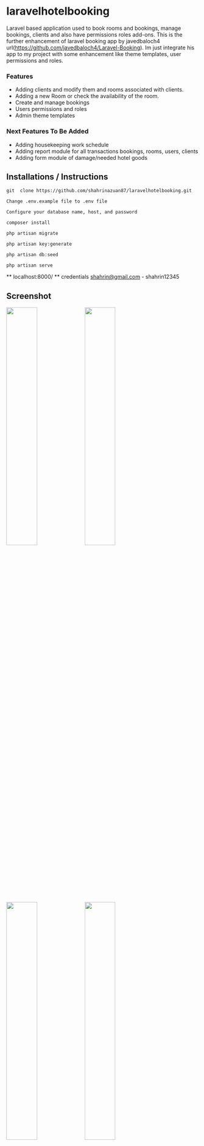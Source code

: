 # laravelhotelbooking
Laravel based application used to book rooms and bookings, manage bookings, clients and also have permissions roles add-ons. This is the further enhancement of laravel booking app by javedbaloch4 url(https://github.com/javedbaloch4/Laravel-Booking). Im just integrate his app to my project with some enhancement like theme templates, user permissions and roles. 

### Features
* Adding clients and modify them and rooms associated with clients.
* Adding a new Room or check the availability of the room.
* Create and manage bookings
* Users permissions and roles
* Admin theme templates

### Next Features To Be Added
* Adding housekeeping work schedule 
* Adding report module for all transactions bookings, rooms, users, clients
* Adding form module of damage/needed hotel goods 

## Installations / Instructions

``` git  clone https://github.com/shahrinazuan87/laravelhotelbooking.git ```

``` Change .env.example file to .env file ``` 

``` Configure your database name, host, and password ``` 

``` composer install ```

``` php artisan migrate ```

``` php artisan key:generate ```

``` php artisan db:seed ```

``` php artisan serve ```

** localhost:8000/ ** credentials shahrin@gmail.com - shahrin12345

## Screenshot

<img src="/screenshotsystem/dashboard.PNG" width="40%"> <img src="/screenshotsystem/rooms.PNG" width="40%">
<img src="/screenshotsystem/permission.PNG" width="40%"> <img src="/screenshotsystem/clients.PNG" width="40%">
<img src="/screenshotsystem/users.PNG" width="40%"> <img src="/screenshotsystem/booking list.PNG" width="40%">
<img src="/screenshotsystem/cancelled booking.PNG" width="40%">





